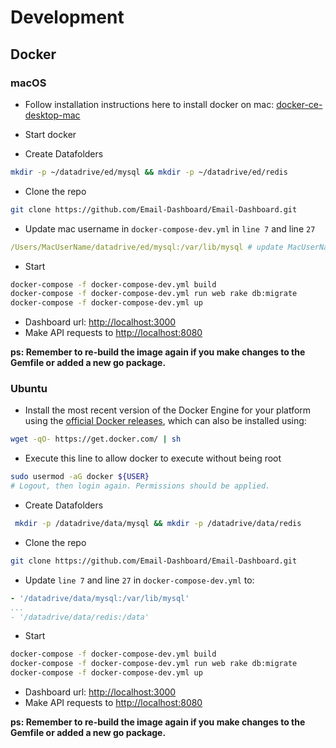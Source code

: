 # Development

## Docker

### macOS

* Follow installation instructions here to install docker on mac: [docker-ce-desktop-mac](https://store.docker.com/editions/community/docker-ce-desktop-mac)

* Start docker

* Create Datafolders

```bash
mkdir -p ~/datadrive/ed/mysql && mkdir -p ~/datadrive/ed/redis
```

* Clone the repo

``` bash
git clone https://github.com/Email-Dashboard/Email-Dashboard.git
```

* Update mac username in `docker-compose-dev.yml` in `line 7` and line `27`
```yaml
/Users/MacUserName/datadrive/ed/mysql:/var/lib/mysql # update MacUserName with yours
```

* Start

```bash
docker-compose -f docker-compose-dev.yml build
docker-compose -f docker-compose-dev.yml run web rake db:migrate
docker-compose -f docker-compose-dev.yml up
```
* Dashboard url: [http://localhost:3000](http://localhost:3000)
* Make API requests to [http://localhost:8080](http://localhost:8080)

**ps: Remember to re-build the image again if you make changes to the Gemfile or added a new go package.**

### Ubuntu

* Install the most recent version of the Docker Engine for your platform using the [official Docker releases](http://docs.docker.com/engine/installation/), which can also be installed using:

```bash
wget -qO- https://get.docker.com/ | sh
```

* Execute this line to allow docker to execute without being root
```bash
sudo usermod -aG docker ${USER}
# Logout, then login again. Permissions should be applied.
```

* Create Datafolders
```bash
 mkdir -p /datadrive/data/mysql && mkdir -p /datadrive/data/redis
```

* Clone the repo
``` bash
git clone https://github.com/Email-Dashboard/Email-Dashboard.git
```

* Update `line 7` and line `27` in `docker-compose-dev.yml` to:
```yaml
- '/datadrive/data/mysql:/var/lib/mysql'
...
- '/datadrive/data/redis:/data'
```

* Start

```bash
docker-compose -f docker-compose-dev.yml build
docker-compose -f docker-compose-dev.yml run web rake db:migrate
docker-compose -f docker-compose-dev.yml up
```
* Dashboard url: [http://localhost:3000](http://localhost:3000)
* Make API requests to [http://localhost:8080](http://localhost:8080)

**ps: Remember to re-build the image again if you make changes to the Gemfile or added a new go package.**
